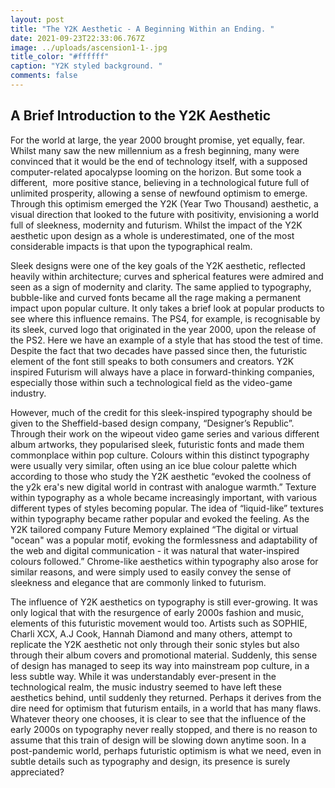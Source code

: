 ```yaml
---
layout: post
title: "The Y2K Aesthetic - A Beginning Within an Ending. "
date: 2021-09-23T22:33:06.767Z
image: ../uploads/ascension1-1-.jpg
title_color: "#ffffff"
caption: "Y2K styled background. "
comments: false
---
```

<!--StartFragment-->

## A Brief Introduction to the Y2K Aesthetic

For the world at large, the year 2000 brought promise, yet equally, fear. Whilst many saw the new millennium as a fresh beginning, many were convinced that it would be the end of technology itself, with a supposed computer-related apocalypse looming on the horizon. But some took a different,  more positive stance, believing in a technological future full of unlimited prosperity, allowing a sense of newfound optimism to emerge. Through this optimism emerged the Y2K (Year Two Thousand) aesthetic, a visual direction that looked to the future with positivity, envisioning a world full of sleekness, modernity and futurism. Whilst the impact of the Y2K aesthetic upon design as a whole is underestimated, one of the most considerable impacts is that upon the typographical realm. 



Sleek designs were one of the key goals of the Y2K aesthetic, reflected heavily within architecture; curves and spherical features were admired and seen as a sign of modernity and clarity. The same applied to typography, bubble-like and curved fonts became all the rage making a permanent impact upon popular culture. It only takes a brief look at popular products to see where this influence remains. The PS4, for example, is recognisable by its sleek, curved logo that originated in the year 2000, upon the release of the PS2. Here we have an example of a style that has stood the test of time. Despite the fact that two decades have passed since then, the futuristic element of the font still speaks to both consumers and creators. Y2K inspired Futurism will always have a place in forward-thinking companies, especially those within such a technological field as the video-game industry. 



However, much of the credit for this sleek-inspired typography should be given to the Sheffield-based design company, “Designer’s Republic”. Through their work on the wipeout video game series and various different album artworks, they popularised sleek, futuristic fonts and made them commonplace within pop culture. Colours within this distinct typography were usually very similar, often using an ice blue colour palette which according to those who study the Y2K aesthetic “evoked the coolness of the y2k era's new digital world in contrast with analogue warmth.” Texture within typography as a whole became increasingly important, with various different types of styles becoming popular. The idea of “liquid-like” textures within typography became rather popular and evoked the feeling. As the Y2K tailored company Future Memory explained “The digital or virtual "ocean" was a popular motif, evoking the formlessness and adaptability of the web and digital communication - it was natural that water-inspired colours followed.” Chrome-like aesthetics within typography also arose for similar reasons, and were simply used to easily convey the sense of sleekness and elegance that are commonly linked to futurism.



The influence of Y2K aesthetics on typography is still ever-growing. It was only logical that with the resurgence of early 2000s fashion and music, elements of this futuristic movement would too. Artists such as SOPHIE, Charli XCX, A.J Cook, Hannah Diamond and many others, attempt to replicate the Y2K aesthetic not only through their sonic styles but also through their album covers and promotional material. Suddenly, this sense of design has managed to seep its way into mainstream pop culture, in a less subtle way. While it was understandably ever-present in the technological realm, the music industry seemed to have left these aesthetics behind, until suddenly they returned. Perhaps it derives from the dire need for optimism that futurism entails, in a world that has many flaws. Whatever theory one chooses, it is clear to see that the influence of the early 2000s on typography never really stopped, and there is no reason to assume that this train of design will be slowing down anytime soon. In a post-pandemic world, perhaps futuristic optimism is what we need, even in subtle details such as typography and design, its presence is surely appreciated?



<!--EndFragment-->
